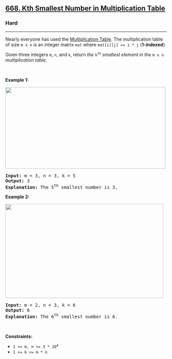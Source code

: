 <h2><a href="https://leetcode.com/problems/kth-smallest-number-in-multiplication-table/">668. Kth Smallest Number in Multiplication Table</a></h2><h3>Hard</h3><hr><div><p>Nearly everyone has used the <a href="https://en.wikipedia.org/wiki/Multiplication_table" target="_blank">Multiplication Table</a>. The multiplication table of size <code>m x n</code> is an integer matrix <code>mat</code> where <code>mat[i][j] == i * j</code> (<strong>1-indexed</strong>).</p>

<p>Given three integers <code>m</code>, <code>n</code>, and <code>k</code>, return <em>the </em><code>k<sup>th</sup></code><em> smallest element in the </em><code>m x n</code><em> multiplication table</em>.</p>

<p>&nbsp;</p>
<p><strong>Example 1:</strong></p>
<img alt="" src="https://assets.leetcode.com/uploads/2021/05/02/multtable1-grid.jpg" style="width: 500px; height: 254px;">
<pre style="position: relative;"><strong>Input:</strong> m = 3, n = 3, k = 5
<strong>Output:</strong> 3
<strong>Explanation:</strong> The 5<sup>th</sup> smallest number is 3.
<div class="open_grepper_editor" title="Edit &amp; Save To Grepper"></div></pre>

<p><strong>Example 2:</strong></p>
<img alt="" src="https://assets.leetcode.com/uploads/2021/05/02/multtable2-grid.jpg" style="width: 493px; height: 293px;">
<pre style="position: relative;"><strong>Input:</strong> m = 2, n = 3, k = 6
<strong>Output:</strong> 6
<strong>Explanation:</strong> The 6<sup>th</sup> smallest number is 6.
<div class="open_grepper_editor" title="Edit &amp; Save To Grepper"></div></pre>

<p>&nbsp;</p>
<p><strong>Constraints:</strong></p>

<ul>
	<li><code>1 &lt;= m, n &lt;= 3 * 10<sup>4</sup></code></li>
	<li><code>1 &lt;= k &lt;= m * n</code></li>
</ul>
</div>